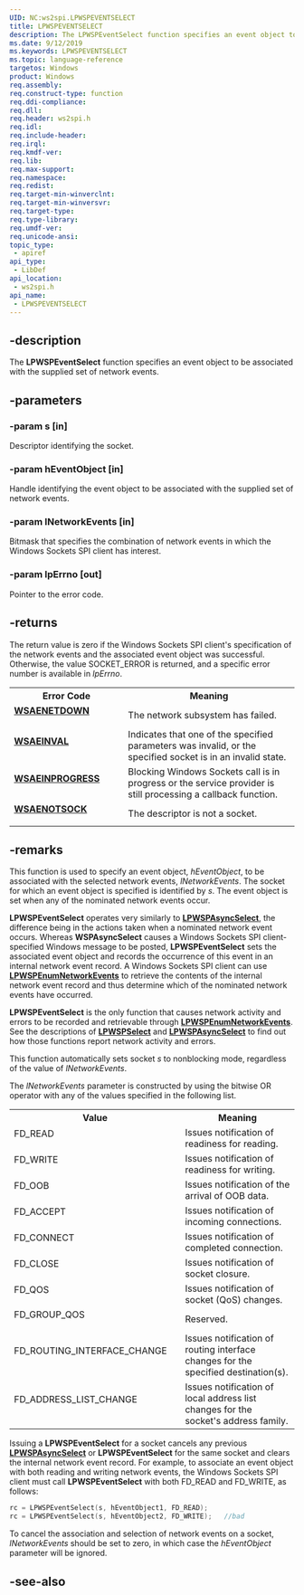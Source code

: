 ```yaml
---
UID: NC:ws2spi.LPWSPEVENTSELECT
title: LPWSPEVENTSELECT
description: The LPWSPEventSelect function specifies an event object to be associated with the supplied set of network events.
ms.date: 9/12/2019
ms.keywords: LPWSPEVENTSELECT
ms.topic: language-reference
targetos: Windows
product: Windows
req.assembly: 
req.construct-type: function
req.ddi-compliance: 
req.dll: 
req.header: ws2spi.h
req.idl: 
req.include-header: 
req.irql: 
req.kmdf-ver: 
req.lib: 
req.max-support: 
req.namespace: 
req.redist: 
req.target-min-winverclnt: 
req.target-min-winversvr: 
req.target-type: 
req.type-library: 
req.umdf-ver: 
req.unicode-ansi: 
topic_type:
 - apiref
api_type:
 - LibDef
api_location:
 - ws2spi.h
api_name:
 - LPWSPEVENTSELECT
---
```


## -description
The **LPWSPEventSelect** function specifies an event object to be associated with the supplied set of network events.

## -parameters

### -param s [in]
Descriptor identifying the socket.

### -param hEventObject [in]
Handle identifying the event object to be associated with the supplied set of network events.

### -param lNetworkEvents [in]
Bitmask that specifies the combination of network events in which the Windows Sockets SPI client has interest.

### -param lpErrno [out]
Pointer to the error code.

## -returns
The return value is zero if the Windows Sockets SPI client's specification of the network events and the associated event object was successful. Otherwise, the value SOCKET_ERROR is returned, and a specific error number is available in <i>lpErrno</i>.

<table>
<tr>
<th>Error Code</th>
<th>Meaning</th>
</tr>

<tr>
<td width="40%">
<dl>                                              
<dt><b><a href="https://docs.microsoft.com/en-us/windows/win32/winsock/windows-sockets-error-codes-2#WSAENETDOWN">WSAENETDOWN</a></b></dl>
</dl>
</td>
<td width="60%">
The network subsystem has failed.
</td>
</tr>

<tr>
<td width="40%">
<dl>                                              
<dt><b><a href="https://docs.microsoft.com/en-us/windows/win32/winsock/windows-sockets-error-codes-2#WSAEINVAL">WSAEINVAL</a></b></dl>
</dl>
</td>
<td width="60%">
Indicates that one of the specified parameters was invalid, or the specified socket is in an invalid state.
</td>
</tr>

<tr>
<td width="40%">
<dl>                                              
<dt><b><a href="https://docs.microsoft.com/en-us/windows/win32/winsock/windows-sockets-error-codes-2#WSAEINPROGRESS">WSAEINPROGRESS</a></b></dl>
</dl>
</td>
<td width="60%">
Blocking Windows Sockets call is in progress or the service provider is still processing a callback function.
</td>
</tr>

<tr>
<td width="40%">
<dl>                                              
<dt><b><a href="https://docs.microsoft.com/en-us/windows/win32/winsock/windows-sockets-error-codes-2#WSAENOTSOCK">WSAENOTSOCK</a></b></dl>
</dl>
</td>
<td width="60%">
The descriptor is not a socket.
</td>
</tr>
</table>

## -remarks
This function is used to specify an event object, <i>hEventObject</i>, to be associated with the selected network events, <i>lNetworkEvents</i>. The socket for which an event object is specified is identified by <i>s</i>. The event object is set when any of the nominated network events occur.

**LPWSPEventSelect** operates very similarly to **[LPWSPAsyncSelect](nc-ws2spi-lpwspasyncselect.md)**, the difference being in the actions taken when a nominated network event occurs. Whereas **WSPAsyncSelect** causes a Windows Sockets SPI client-specified Windows message to be posted, **LPWSPEventSelect** sets the associated event object and records the occurrence of this event in an internal network event record. A Windows Sockets SPI client can use <b><a href="https://docs.microsoft.com/en-us/windows/win32/api/ws2spi/nc-ws2spi-lpwspenumnetworkevents">LPWSPEnumNetworkEvents</a></b> to retrieve the contents of the internal network event record and thus determine which of the nominated network events have occurred.

**LPWSPEventSelect** is the only function that causes network activity and errors to be recorded and retrievable through <b><a href="https://docs.microsoft.com/en-us/windows/win32/api/ws2spi/nc-ws2spi-lpwspenumnetworkevents">LPWSPEnumNetworkEvents</a></b>. See the descriptions of <b><a href="https://docs.microsoft.com/en-us/windows/win32/api/ws2spi/nc-ws2spi-lpwspselect">LPWSPSelect</a></b> and **[LPWSPAsyncSelect](nc-ws2spi-lpwspasyncselect.md)** to find out how those functions report network activity and errors.

This function automatically sets socket <i>s</i> to nonblocking mode, regardless of the value of <i>lNetworkEvents</i>.

The <i>lNetworkEvents</i> parameter is constructed by using the bitwise OR operator with any of the values specified in the following list.

<table>
<tr>
<th>Value</th>
<th>Meaning</th>
</tr>

<tr>
<td width="60%">
<dl>                                              
<dt>
FD_READ
</dt>
</dl>
</td>
<td width="40%">
Issues notification of readiness for reading.  
</td>
</tr>

<tr>
<td width="60%">
<dl>                                              
<dt>
FD_WRITE
</dt>
</dl>
</td>
<td width="40%">
Issues notification of readiness for writing.  
</td>
</tr>

<tr>
<td width="60%">
<dl>                                              
<dt>
FD_OOB
</dt>
</dl>
</td>
<td width="40%">
Issues notification of the arrival of OOB data.  
</td>
</tr>

<tr>
<td width="60%">
<dl>                                              
<dt>
FD_ACCEPT
</dt>
</dl>
</td>
<td width="40%">
Issues notification of incoming connections.  
</td>
</tr>

<tr>
<td width="60%">
<dl>                                              
<dt>
FD_CONNECT
</dt>
</dl>
</td>
<td width="40%">
Issues notification of completed connection.   
</td>
</tr>

<tr>
<td width="60%">
<dl>                                              
<dt>
FD_CLOSE
</dt>
</dl>
</td>
<td width="40%">
Issues notification of socket closure.   
</td>
</tr>

<tr>
<td width="60%">
<dl>                                              
<dt>
FD_QOS
</dt>
</dl>
</td>
<td width="40%">
Issues notification of socket (QoS) changes.   
</td>
</tr>

<tr>
<td width="60%">
<dl>                                              
<dt>
FD_GROUP_QOS
</dt>
</dl>
</td>
<td width="40%">
Reserved.   
</td>
</tr>

<tr>
<td width="60%">
<dl>                                              
<dt>
FD_ROUTING_INTERFACE_CHANGE
</dt>
</dl>
</td>
<td width="40%">
Issues notification of routing interface changes for the specified destination(s).   
</td>
</tr>

<tr>
<td width="60%">
<dl>                                              
<dt>
FD_ADDRESS_LIST_CHANGE
</dt>
</dl>
</td>
<td width="40%">
Issues notification of local address list changes for the socket's address family.   
</td>
</tr>
</table>

Issuing a **LPWSPEventSelect** for a socket cancels any previous **[LPWSPAsyncSelect](nc-ws2spi-lpwspasyncselect.md)** or **LPWSPEventSelect** for the same socket and clears the internal network event record. For example, to associate an event object with both reading and writing network events, the Windows Sockets SPI client must call **LPWSPEventSelect** with both FD_READ and FD_WRITE, as follows:


```C++
rc = LPWSPEventSelect(s, hEventObject1, FD_READ);
rc = LPWSPEventSelect(s, hEventObject2, FD_WRITE);   //bad
```



To cancel the association and selection of network events on a socket, <i>lNetworkEvents</i> should be set to zero, in which case the <i>hEventObject</i> parameter will be ignored.

## -see-also

